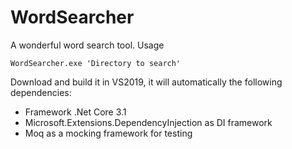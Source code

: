 # WordSearcher
A wonderful word search tool.
Usage 

    WordSearcher.exe 'Directory to search'

Download and build it in VS2019, it will automatically the following dependencies:
 - Framework .Net Core 3.1
 - Microsoft.Extensions.DependencyInjection as DI framework
 - Moq as a mocking framework for testing
